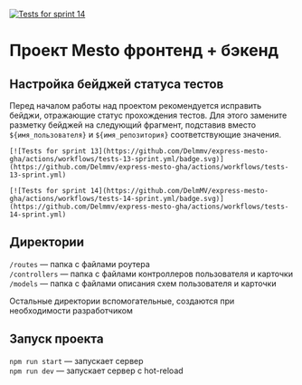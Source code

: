 [![Tests for sprint 14](https://github.com/DelmMV/express-mesto-gha/actions/workflows/tests-14-sprint.yml/badge.svg)](https://github.com/Delmmv/express-mesto-gha/actions/workflows/tests-14-sprint.yml)

# Проект Mesto фронтенд + бэкенд

## Настройка бейджей статуса тестов

Перед началом работы над проектом рекомендуется исправить бейджи, отражающие статус прохождения тестов.
Для этого замените разметку бейджей на следующий фрагмент, подставив вместо `${имя_пользователя}` и `${имя_репозитория}`
соответствующие значения.

```
[![Tests for sprint 13](https://github.com/Delmmv/express-mesto-gha/actions/workflows/tests-13-sprint.yml/badge.svg)](https://github.com/Delmmv/express-mesto-gha/actions/workflows/tests-13-sprint.yml) 

[![Tests for sprint 14](https://github.com/DelmMV/express-mesto-gha/actions/workflows/tests-14-sprint.yml/badge.svg)](https://github.com/Delmmv/express-mesto-gha/actions/workflows/tests-14-sprint.yml)
```

## Директории

`/routes` — папка с файлами роутера  
`/controllers` — папка с файлами контроллеров пользователя и карточки   
`/models` — папка с файлами описания схем пользователя и карточки

Остальные директории вспомогательные, создаются при необходимости разработчиком

## Запуск проекта

`npm run start` — запускает сервер   
`npm run dev` — запускает сервер с hot-reload
